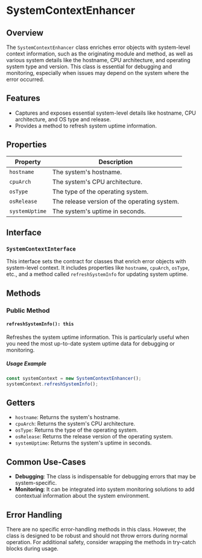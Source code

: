 # SystemContextEnhancer

## Overview

The `SystemContextEnhancer` class enriches error objects with system-level context information, such as the originating module and method, as well as various system details like the hostname, CPU architecture, and operating system type and version. This class is essential for debugging and monitoring, especially when issues may depend on the system where the error occurred.

## Features

- Captures and exposes essential system-level details like hostname, CPU architecture, and OS type and release.
- Provides a method to refresh system uptime information.

## Properties

| Property       | Description                                  |
| -------------- | -------------------------------------------- |
| `hostname`     | The system's hostname.                       |
| `cpuArch`      | The system's CPU architecture.               |
| `osType`       | The type of the operating system.            |
| `osRelease`    | The release version of the operating system. |
| `systemUptime` | The system's uptime in seconds.              |

## Interface

### `SystemContextInterface`

This interface sets the contract for classes that enrich error objects with system-level context. It includes properties like `hostname`, `cpuArch`, `osType`, etc., and a method called `refreshSystemInfo` for updating system uptime.

## Methods

### Public Method

#### `refreshSystemInfo(): this`

Refreshes the system uptime information. This is particularly useful when you need the most up-to-date system uptime data for debugging or monitoring.

##### Usage Example

```typescript
const systemContext = new SystemContextEnhancer();
systemContext.refreshSystemInfo();
```

## Getters

- `hostname`: Returns the system's hostname.
- `cpuArch`: Returns the system's CPU architecture.
- `osType`: Returns the type of the operating system.
- `osRelease`: Returns the release version of the operating system.
- `systemUptime`: Returns the system's uptime in seconds.

## Common Use-Cases

- **Debugging**: The class is indispensable for debugging errors that may be system-specific.
- **Monitoring**: It can be integrated into system monitoring solutions to add contextual information about the system environment.

## Error Handling

There are no specific error-handling methods in this class. However, the class is designed to be robust and should not throw errors during normal operation. For additional safety, consider wrapping the methods in try-catch blocks during usage.
